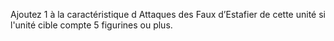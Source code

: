 Ajoutez 1 à la caractéristique d Attaques
des Faux d’Estafier de cette unité si
l'unité cible compte 5 figurines ou plus.
